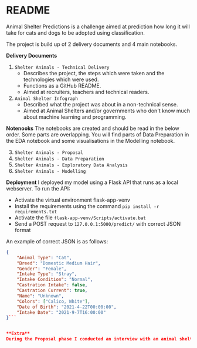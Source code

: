 # README

Animal Shelter Predictions is a challenge aimed at prediction how long it will take for cats and dogs to be adopted using classification. 

The project is build up of 2 delivery documents and 4 main notebooks.

**Delivery Documents**
1. `Shelter Animals - Technical Delivery`
	* Describes the project, the steps which were taken and the technologies which were used.
	* Functions as a GitHub README.
	* Aimed at recruiters, teachers and technical readers.
2. `Animal Shelter Infograph`
	* Described what the project was about in a non-technical sense.
	* Aimed at Animal Shelters and/or governments who don't know much about machine learning and programming.


**Notenooks**
The notebooks are created and should be read in the below order. Some parts are overlapping. You will find parts of Data Preparation in the EDA notebook and some visualisations in the Modelling notebook.

3. `Shelter Animals - Proposal`
4. `Shelter Animals - Data Preparation`
5. `Shelter Animals - Exploratory Data Analysis`
6. `Shelter Animals - Modelling`


**Deployment**
I deployed my model using a Flask API that runs as a local webserver. To run the API:
- Activate the virtual environment flask-app-venv
- Install the requirements using the command `pip install -r requirements.txt`
- Activate the file `flask-app-venv/Scripts/activate.bat`
- Send a POST request to `127.0.0.1:5000/predict/` with correct JSON format

An example of correct JSON is as follows:
```json
{
	"Animal Type": "Cat",
	"Breed": "Domestic Medium Hair",
	"Gender": "Female",
	"Intake Type": "Stray",
	"Intake Condition": "Normal",
	"Castration Intake": false,
	"Castration Current": true,
	"Name": "Unknown",
	"Colors": ["Calico, White"],
	"Date of Birth": "2021-4-22T00:00:00",
	"Intake Date": "2021-9-7T16:00:00"
}```


**Extra**
During the Proposal phase I conducted an interview with an animal shelter in Helmond. The (Dutch) transcription of this conversation can be found in the document `Animal Shelter Interview.pdf`. 
